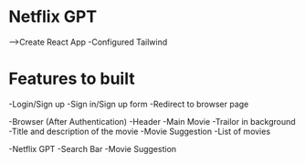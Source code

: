 # Netflix GPT

-->Create React App
  -Configured Tailwind






  # Features to built
 -Login/Sign up
    -Sign in/Sign up form
    -Redirect to browser page

  -Browser (After Authentication)
    -Header
    -Main Movie
        -Trailor in background
        -Title and description of the movie
        -Movie Suggestion
            -List of movies

-Netflix GPT
    -Search Bar
    -Movie Suggestion